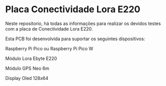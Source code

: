 # Placa Conectividade Lora E220

Neste repositorio, há todas as informações para realizar os devidos testes com a placa de Conectividade Lora E220. 

Esta PCB foi desenvolvida para suportar os seguintes dispositivos:

Raspberry Pi Pico ou Raspberry Pi Pico W

Módulo Lora Ebyte E220

Módulo GPS Neo 6m

Display Oled 128x64

